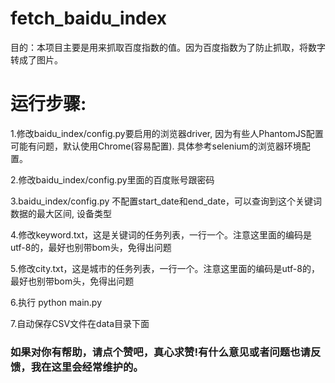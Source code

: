 # fetch_baidu_index

目的：本项目主要是用来抓取百度指数的值。因为百度指数为了防止抓取，将数字转成了图片。

# 运行步骤:

1.修改baidu_index/config.py要启用的浏览器driver, 因为有些人PhantomJS配置可能有问题，默认使用Chrome(容易配置).
  具体参考selenium的浏览器环境配置。

2.修改baidu_index/config.py里面的百度账号跟密码

3.baidu_index/config.py 不配置start_date和end_date，可以查询到这个关键词数据的最大区间, 设备类型

4.修改keyword.txt，这是关键词的任务列表，一行一个。注意这里面的编码是utf-8的，最好也别带bom头，免得出问题

5.修改city.txt，这是城市的任务列表，一行一个。注意这里面的编码是utf-8的，最好也别带bom头，免得出问题

6.执行 python main.py

7.自动保存CSV文件在data目录下面

### 如果对你有帮助，请点个赞吧，真心求赞!有什么意见或者问题也请反馈，我在这里会经常维护的。


